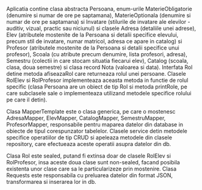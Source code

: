 Aplicatia contine clasa abstracta Persoana, enum-urile MaterieObligatorie (denumire si numar de ore pe saptamana), MaterieOptionala (denumire si numar de ore pe saptamana) si Invatare (stilurile de invatare ale elevilor - auditiv, vizual, practic sau niciunul) si clasele Adresa (detaliile unei adrese), Elev (atributele mostenite de la Persoana si detalii specifice elevului, precum stil de invatare, numar matricol, adresa ce apare in catalog) si Profesor (atributele mostenite de la Persoana si detalii specifice unui profesor), Scoala (cu atribute precum denumire, lista profesori, adresa), Semestru (colectii in care stocam situatia fiecarui elev), Catalog (scoala, clasa, doua semestre) si clasa record Nota (valoarea si data).
Interfata Rol detine metoda afiseazaRol care returneaza rolul unei persoane. Clasele RolElev si RolProfesor implementeaza aceasta metoda in functie de rolul specific (clasa Persoana are un obiect de tip Rol si metoda printRole, pe care subclasele sale o implementeaza utilizand metodele specifice rolului pe care il detin).

Clasa MapperTemplate este o clasa generica, pe care o mostenesc AdresaMapper, ElevMapper, CatalogMapper, SemestruMapper, ProfesorMapper, responsabile pentru maparea datelor din database in obiecte de tipul corespunzator tabelelor.
Clasele service detin metodele specifice operatiilor de tip CRUD si apeleaza metodele din clasele repository, care efectueaza aceste operatii asupra datelor din db.

Clasa Rol este sealed, putand fi extinsa doar de clasele RolElev si RolProfesor, insa aceste doua clase sunt non-sealed, facand posibila existenta unor clase care sa le particularizeze prin mostenire.
Clasa Requests este responsabila cu preluarea datelor din format JSON, transformarea si inserarea lor in db.
